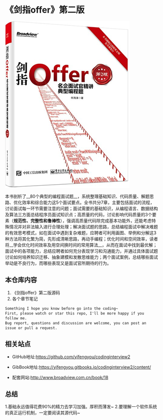 # 《剑指offer》第二版

![1531275617069.png](image/1531275617069.png)

本书剖析了__80个典型的编程面试题__，系统整理基础知识、代码质量、解题思路、优化效率和综合能力这5个面试要点。全书共分7章，主要包括面试的流程，讨论面试每一环节需要注意的问题；面试需要的基础知识，从编程语言、数据结构及算法三方面总结程序员面试知识点；高质量的代码，讨论影响代码质量的3个要素（__规范性、完整性和鲁棒性__），强调高质量代码除完成基本功能外，还能考虑特殊情况并对非法输入进行合理处理；解决面试题的思路，总结编程面试中解决难题的有效思考模式，如在面试中遇到复杂难题，应聘者可利用画图、举例和分解这3种方法将其化繁为简，先形成清晰思路，再动手编程；优化时间和空间效率，读者将__学会优化时间效率及用空间换时间的常用算法__，从而在面试中找到最优解；面试中的各项能力，总结应聘者如何充分表现学习和沟通能力，并通过具体面试题讨论如何培养知识迁移、抽象建模和发散思维能力；两个面试案例，总结哪些面试举动是不良行为，而哪些表现又是面试官所期待的行为。

## 本仓库内容

1. 《剑指offer》第二版源码
2. 各个章节笔记

```
Something I hope you know before go into the coding~
First, please watch or star this repo, I'll be more happy if you follow me.
Bug report, questions and discussion are welcome, you can post an issue or pull a request.
```

## 相关站点

* GitHub地址:<https://github.com/yifengyou/codinginterview2>

* GibBook地址:<https://yifengyou.gitbooks.io/codinginterview2/content/>

* 配套网站:<http://www.broadview.com.cn/book/18>

## 总结

1.基础永远值得花费90%的精力去学习加强。厚积而薄发~
2.要理解一个软件系统的真正运行机制，一定要阅读其源代码~
